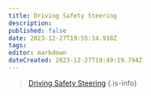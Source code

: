```yaml
---
title: Driving Safety Steering
description: 
published: false
date: 2023-12-27T19:55:14.938Z
tags: 
editor: markdown
dateCreated: 2023-12-27T19:49:19.794Z
---
```


> [Driving Safety Steering](/safety/safety-training-library/driving_safety_steering.pdf)
{.is-info}
